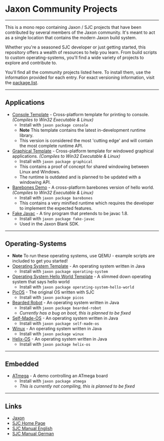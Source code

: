 # Jaxon Community Projects

---

This is a mono repo containing Jaxon / SJC projects that have been contributed by several members of the Jaxon community. It's meant to act as a single location that contains the modern Jaxon build system.

Whether you're a seasoned SJC developer or just getting started, this repository offers a wealth of resources to help you learn. From build scripts to custom operating-systems, you'll find a wide variety of projects to explore and contribute to.

You'll find all the community projects listed here. To install them, use the information provided for each entry. For exact versioning information, visit the [package.list](https://github.com/Konloch/Jaxon/blob/master/community-projects/package.list).

---

## Applications
+ [Console Template](application/demo-console/) - Cross-platform template for printing to console. *(Compiles to Win32 Executable & Linux)*
    + Install with `jaxon package console`
    + **Note** This template contains the latest in-development runtime library.
    + This version is considered the most 'cutting edge' and will contain the most complete runtime API.
+ [Graphical Template](application/demo-graphical/) - Cross-platform template for windowed graphical applications. *(Compiles to Win32 Executable & Linux)*
    + Install with `jaxon package graphical`
    + This contains a proof of concept for shared windowing between Linux and Windows.
    + The runtime is outdated and is planned to be updated with a windowing API.
+ [Barebones Demo](application/demo-barebones/) - A cross-platform barebones version of hello world. *(Compiles to Win32 Executable & Linux)*
    + Install with `jaxon package barebones`
    + This contains a very minified runtime which requires the developer to implement the expected features.
+ [Fake Javac](application/fake-javac/) - A tiny program that pretends to be javac 1.8.
    + Install with `jaxon package fake-javac`
    + Used in the Jaxon Blank SDK.

---

## Operating-Systems
+ **Note** To run these operating systems, use QEMU - example scripts are included to get you started!
+ [Operating System Template](operating-system/picos/) - An operating system written in Java
    + Install with `jaxon package operating-system`
+ [Operating System Hello World Template](operating-system/hello-world/) - A slimmed down operating system that says hello world
    + Install with `jaxon package operating-system-hello-world`
+ [PicOS](operating-system/picos/) - The original OS written with SJC
    + Install with `jaxon package picos`
+ [Bearded Robot](operating-system/bearded-robot/) - An operating system written in Java
    + Install with `jaxon package bearded-robot`
	+ *Currently has a bug on boot, this is planned to be fixed*
+ [Self-Made-OS](operating-system/self-made-os/) - An operating system written in Java
    + Install with `jaxon package self-made-os`
+ [Winux](operating-system/winux/) - An operating system written in Java
    + Install with `jaxon package winux`
+ [Helix-OS](operating-system/helix-os/) - An operating system written in Java
    + Install with `jaxon package helix-os`

---

## Embedded
+ [ATmega](embedded/atmega/) - A demo controlling an ATmega board
    + Install with `jaxon package atmega`
	+ *This is currently not compiling, this is planned to be fixed*

---

## Links
+ [Jaxon](https://konloch.com/jaxon)
+ [SJC Home Page](https://www.fam-frenz.de/stefan/compiler.html)
+ [SJC Manual English](https://www.fam-frenz.de/stefan/man042_0182eng.pdf)
+ [SJC Manual German](https://www.fam-frenz.de/stefan/man046_0190.pdf)